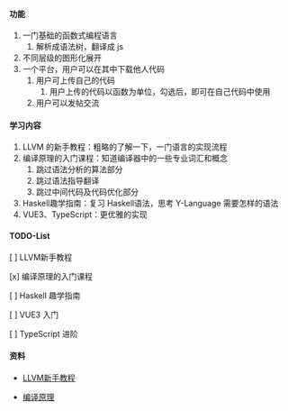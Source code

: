 #### 功能

1. 一门基础的函数式编程语言
   1. 解析成语法树，翻译成 js
2. 不同层级的图形化展开
3. 一个平台，用户可以在其中下载他人代码
   1. 用户可上传自己的代码
      1. 用户上传的代码以函数为单位，勾选后，即可在自己代码中使用
   2. 用户可以发帖交流





#### 学习内容

1. LLVM 的新手教程：粗略的了解一下，一门语言的实现流程
2. 编译原理的入门课程：知道编译器中的一些专业词汇和概念
   1. 跳过语法分析的算法部分
   2. 跳过语法指导翻译
   3. 跳过中间代码及代码优化部分
3. Haskell趣学指南：复习 Haskell语法，思考 Y-Language 需要怎样的语法
4. VUE3、TypeScript：更优雅的实现





#### TODO-List

[ ] LLVM新手教程

[x] 编译原理的入门课程

[ ] Haskell 趣学指南

[ ] VUE3 入门

[ ] TypeScript 进阶





#### 资料

* [LLVM新手教程](https://llvm.org/docs/tutorial/MyFirstLanguageFrontend/index.html)

* [编译原理](https://mooc.study.163.com/course/1000002001?tid=1000003000&_trace_c_p_k2_=532ad6bde6134483b1eae90c808c9caf#/info)

